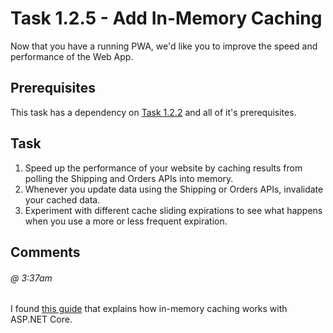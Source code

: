 # Task 1.2.5 - Add In-Memory Caching

Now that you have a running PWA, we'd like you to improve the speed and performance of the Web App.

## Prerequisites 

This task has a dependency on [Task 1.2.2](122_Add_WIndows_Features.md) and all of it's prerequisites.

## Task 
1.  Speed up the performance of your website by caching results from polling the Shipping and Orders APIs into memory.
2.  Whenever you update data using the Shipping or Orders APIs, invalidate your cached data.
3.  Experiment with different cache sliding expirations to see what happens when you use a more or less frequent expiration.

## Comments

###### @ 3:37am
I found [this guide](https://docs.microsoft.com/en-us/aspnet/core/performance/caching/memory) that explains how in-memory caching works with ASP.NET Core.
